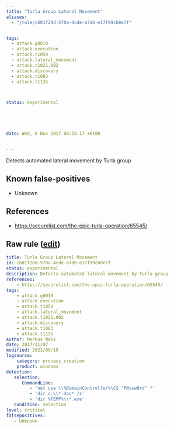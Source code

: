 ```yaml
---
title: "Turla Group Lateral Movement"
aliases:
  - "/rule/c601f20d-570a-4cde-a7d6-e17f99cb8e7f"


tags:
  - attack.g0010
  - attack.execution
  - attack.t1059
  - attack.lateral_movement
  - attack.t1021.002
  - attack.discovery
  - attack.t1083
  - attack.t1135



status: experimental





date: Wed, 8 Nov 2017 00:33:17 +0100


---
```


Detects automated lateral movement by Turla group

<!--more-->


## Known false-positives

* Unknown



## References

* https://securelist.com/the-epic-turla-operation/65545/


## Raw rule ([edit](https://github.com/SigmaHQ/sigma/edit/master/rules/windows/process_creation/proc_creation_win_apt_turla_commands_critical.yml))
```yaml
title: Turla Group Lateral Movement
id: c601f20d-570a-4cde-a7d6-e17f99cb8e7f
status: experimental
description: Detects automated lateral movement by Turla group
references:
    - https://securelist.com/the-epic-turla-operation/65545/
tags:
    - attack.g0010
    - attack.execution
    - attack.t1059
    - attack.lateral_movement
    - attack.t1021.002
    - attack.discovery
    - attack.t1083
    - attack.t1135
author: Markus Neis
date: 2017/11/07
modified: 2021/09/19
logsource:
    category: process_creation
    product: windows
detection:
   selection:
      CommandLine:
         - 'net use \\%DomainController%\C$ "P@ssw0rd" *'
         - 'dir c:\\*.doc* /s'
         - 'dir %TEMP%\\*.exe'
   condition: selection
level: critical
falsepositives:
   - Unknown
```
